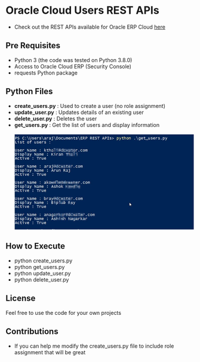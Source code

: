 # Oracle Cloud Users REST APIs
  - Check out the REST APIs available for Oracle ERP Cloud [here](https://docs.oracle.com/en/cloud/saas/applications-common/19d/farca/api-users.html)

## Pre Requisites
  - Python 3 (the code was tested on Python 3.8.0)
  - Access to Oracle Cloud ERP (Security Console)
  - requests Python package

## Python Files
  - **create_users.py** : Used to create a user (no role assignment)
  - **update_user.py** : Updates details of an existing user
  - **delete_user.py** : Deletes the user
  - **get_users.py** : Get the list of users and display information<br><br>
  ![List of Users](./img/getUsers.jpg)
  
## How to Execute
  - python create_users.py
  - python get_users.py
  - python update_user.py
  - python delete_user.py
  
## License
Feel free to use the code for your own projects

## Contributions
  - If you can help me modify the create_users.py file to include role assignment that will be great
